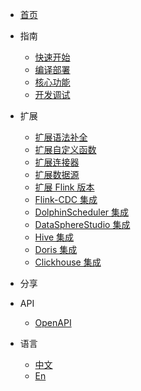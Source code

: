 * [首页](/)
  
* 指南
    * [快速开始](quickstart.md)
    * [编译部署](api.md)
    * [核心功能](api.md)
    * [开发调试](api.md)
  
* 扩展
    * [扩展语法补全](api.md)
    * [扩展自定义函数](api.md)
    * [扩展连接器](api.md)
    * [扩展数据源](api.md)
    * [扩展 Flink 版本](api.md)
    * [Flink-CDC 集成](api.md)
    * [DolphinScheduler 集成](api.md)
    * [DataSphereStudio 集成](api.md)
    * [Hive 集成](api.md)
    * [Doris 集成](api.md)
    * [Clickhouse 集成](api.md)
  
* 分享

* API
    * [OpenAPI](api.md)

* 语言
    * [中文](/)
    * [En](/en-US/)
    